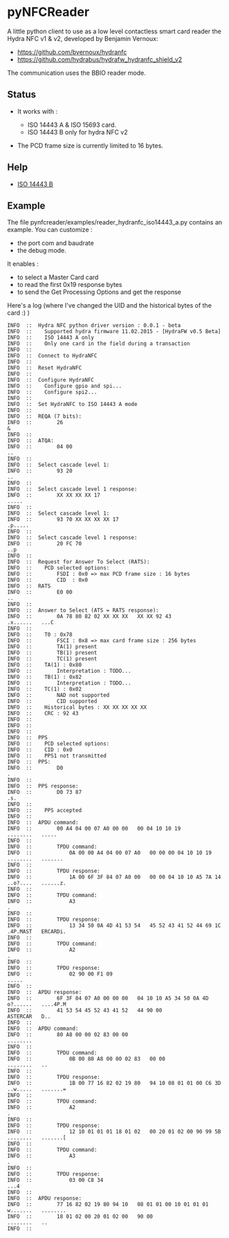 # pyNFCReader

A little python client to use as a low level contactless smart card reader the Hydra NFC v1 & v2, developed by Benjamin Vernoux:
* https://github.com/bvernoux/hydranfc
* https://github.com/hydrabus/hydrafw_hydranfc_shield_v2 

The communication uses the BBIO reader mode.

## Status

  - It works with :
  
     - ISO 14443 A  & ISO 15693 card.
     - ISO 14443 B only for hydra NFC v2
     
  - The PCD frame size is currently limited to 16 bytes.

## Help

* [ISO 14443 B](./wiki/iso14443/iso_14443_b.md)

## Example

The file  pynfcreader/examples/reader_hydranfc_iso14443_a.py contains an example.
You can customize :
  - the port com and baudrate
  - the debug mode. 

It enables :
  - to select a Master Card card
  - to read the first 0x19 response bytes
  - to send the Get Processing Options and get the response

Here's a log (where I've changed the UID and the historical bytes of the card :) )

    INFO  ::  Hydra NFC python driver version : 0.0.1 - beta
    INFO  ::  	Supported hydra firmware 11.02.2015 - [HydraFW v0.5 Beta]
    INFO  ::  	ISO 14443 A only
    INFO  ::  	Only one card in the field during a transaction
    INFO  ::  
    INFO  ::  Connect to HydraNFC
    INFO  ::  
    INFO  ::  Reset HydraNFC
    INFO  ::  
    INFO  ::  Configure HydraNFC
    INFO  ::  	Configure gpio and spi...
    INFO  ::  	Configure spi2...
    INFO  ::  
    INFO  ::  Set HydraNFC to ISO 14443 A mode
    INFO  ::  
    INFO  ::  REQA (7 bits):
    INFO  ::  		26                                                     &   
    INFO  ::  	
    INFO  ::  ATQA:
    INFO  ::  		04 00                                                  ..   
    INFO  ::  	
    INFO  ::  Select cascade level 1:
    INFO  ::  		93 20                                                  ..   
    INFO  ::  	
    INFO  ::  Select cascade level 1 response:
    INFO  ::  		XX XX XX XX 17                                         .....   
    INFO  ::  	
    INFO  ::  Select cascade level 1:
    INFO  ::  		93 70 XX XX XX XX 17                                   .p.....   
    INFO  ::  	
    INFO  ::  Select cascade level 1 response:
    INFO  ::  		20 FC 70                                               ..p   
    INFO  ::  	
    INFO  ::  Request for Answer To Select (RATS):
    INFO  ::  	PCD selected options:
    INFO  ::  		FSDI : 0x0 => max PCD frame size : 16 bytes
    INFO  ::  		CID  : 0x0
    INFO  ::  RATS
    INFO  ::  		E0 00                                                  ..   
    INFO  ::  	
    INFO  ::  Answer to Select (ATS = RATS response):
    INFO  ::  		0A 78 80 82 02 XX XX XX   XX XX 92 43                  .x......   ...C
    INFO  ::  	
    INFO  ::  	T0 : 0x78
    INFO  ::  		FSCI : 0x8 => max card frame size : 256 bytes
    INFO  ::  		TA(1) present
    INFO  ::  		TB(1) present
    INFO  ::  		TC(1) present
    INFO  ::  	TA(1) : 0x80
    INFO  ::  		Interpretation : TODO...
    INFO  ::  	TB(1) : 0x82
    INFO  ::  		Interpretation : TODO...
    INFO  ::  	TC(1) : 0x02
    INFO  ::  		NAD not supported
    INFO  ::  		CID supported
    INFO  ::  	Historical bytes : XX XX XX XX XX
    INFO  ::  	CRC : 92 43
    INFO  ::  
    INFO  ::  
    INFO  ::  
    INFO  ::  PPS
    INFO  ::  	PCD selected options:
    INFO  ::  	CID : 0x0
    INFO  ::  	PPS1 not transmitted
    INFO  ::  PPS:
    INFO  ::  		D0                                                     .   
    INFO  ::  	
    INFO  ::  PPS response:
    INFO  ::  		D0 73 87                                               .s.   
    INFO  ::  	
    INFO  ::  	PPS accepted
    INFO  ::  
    INFO  ::  APDU command:
    INFO  ::  		00 A4 04 00 07 A0 00 00   00 04 10 10 19               ........   .....
    INFO  ::  	
    INFO  ::  		TPDU command:
    INFO  ::  			0A 00 00 A4 04 00 07 A0   00 00 00 04 10 10 19         ........   .......
    INFO  ::  		
    INFO  ::  		TPDU response:
    INFO  ::  			1A 00 6F 3F 84 07 A0 00   00 00 04 10 10 A5 7A 14      ..o?....   ......z.
    INFO  ::  		
    INFO  ::  		TPDU command:
    INFO  ::  			A3                                                     .   
    INFO  ::  		
    INFO  ::  		TPDU response:
    INFO  ::  			13 34 50 0A 4D 41 53 54   45 52 43 41 52 44 69 1C      .4P.MAST   ERCARDi.
    INFO  ::  		
    INFO  ::  		TPDU command:
    INFO  ::  			A2                                                     .   
    INFO  ::  		
    INFO  ::  		TPDU response:
    INFO  ::  			02 90 00 F1 09                                         .....   
    INFO  ::  		
    INFO  ::  APDU response:
    INFO  ::  		6F 3F 84 07 A0 00 00 00   04 10 10 A5 34 50 0A 4D      o?......   ....4P.M
    INFO  ::  		41 53 54 45 52 43 41 52   44 90 00                     ASTERCAR   D..
    INFO  ::  	
    INFO  ::  APDU command:
    INFO  ::  		80 A8 00 00 02 83 00 00                                ........   
    INFO  ::  	
    INFO  ::  		TPDU command:
    INFO  ::  			0B 00 80 A8 00 00 02 83   00 00                        ........   ..
    INFO  ::  		
    INFO  ::  		TPDU response:
    INFO  ::  			1B 00 77 16 82 02 19 80   94 10 08 01 01 00 C6 3D      ..w.....   .......=
    INFO  ::  		
    INFO  ::  		TPDU command:
    INFO  ::  			A2                                                     .   
    INFO  ::  		
    INFO  ::  		TPDU response:
    INFO  ::  			12 10 01 01 01 18 01 02   00 20 01 02 00 90 99 5B      ........   .......[
    INFO  ::  		
    INFO  ::  		TPDU command:
    INFO  ::  			A3                                                     .   
    INFO  ::  		
    INFO  ::  		TPDU response:
    INFO  ::  			03 00 C8 34                                            ...4   
    INFO  ::  		
    INFO  ::  APDU response:
    INFO  ::  		77 16 82 02 19 80 94 10   08 01 01 00 10 01 01 01      w.......   ........
    INFO  ::  		18 01 02 00 20 01 02 00   90 00                        ........   ..
    INFO  ::  	
